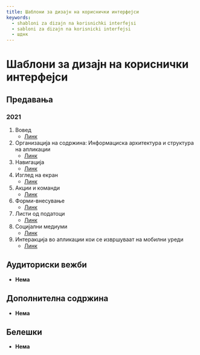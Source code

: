 ```yaml
---
title: Шаблони за дизајн на кориснички интерфејси
keywords:
  - shabloni za dizajn na korisnichki interfejsi
  - sabloni za dizajn na korisnicki interfejsi
  - шднк
---
```


# Шаблони за дизајн на кориснички интерфејси

## Предавања

### 2021

1. Вовед
   - [Линк](https://bbb-lb.finki.ukim.mk/playback/presentation/2.3/a0b57e8ad7af7a66b8f26c7229f083d8f82c8ff4-1633597485823?meetingId=a0b57e8ad7af7a66b8f26c7229f083d8f82c8ff4-1633597485823)
2. Организација на содржина: Информациска архитектура и структура на апликации
   - [Линк](https://bbb-lb.finki.ukim.mk/playback/presentation/2.3/eb2b05299996b14a8ca417053874f439ec05e98e-1634212020410?meetingId=eb2b05299996b14a8ca417053874f439ec05e98e-1634212020410)
3. Навигација
   - [Линк](https://bbb-lb.finki.ukim.mk/playback/presentation/2.3/0f80f8abc5d08937e6439a9dbf3c7083ebc7d827-1634816910878?meetingId=0f80f8abc5d08937e6439a9dbf3c7083ebc7d827-1634816910878)
4. Изглед на екран
   - [Линк](https://bbb-lb.finki.ukim.mk/playback/presentation/2.3/892f5926aa4e93430a181f5bf2b088803d719b0f-1635415382715?meetingId=892f5926aa4e93430a181f5bf2b088803d719b0f-1635415382715)
5. Акции и команди
   - [Линк](https://bbb-lb.finki.ukim.mk/playback/presentation/2.3/af2710295d90d93bb7358fe56914dcb7d8c0e1eb-1636026885828?meetingId=af2710295d90d93bb7358fe56914dcb7d8c0e1eb-1636026885828)
6. Форми-внесување
   - [Линк](https://bbb-lb.finki.ukim.mk/playback/presentation/2.3/83d917a96c0a8c698640cb2441a1933b7803cd53-1636631580885?meetingId=83d917a96c0a8c698640cb2441a1933b7803cd53-1636631580885)
7. Листи од податоци
   - [Линк](https://bbb-lb.finki.ukim.mk/playback/presentation/2.3/23471e12850124102ae6d78ad08dc88afea9031b-1638348481895?meetingId=23471e12850124102ae6d78ad08dc88afea9031b-1638348481895)
8. Социјални медиуми
   - [Линк](https://bbb-lb.finki.ukim.mk/playback/presentation/2.3/f3dce5b8005c16fe9b3742c923c1f05ae9b5ba63-1639051899376)
9. Интеракција во апликации кои се извршуваат на мобилни уреди
   - [Линк](https://bbb-lb.finki.ukim.mk/playback/presentation/2.3/89d64e97901aa68c48677981edc9fb569efb19a1-1639558392414)

## Аудиториски вежби

- **Нема**

## Дополнителна содржина

- **Нема**

## Белешки

- **Нема**
